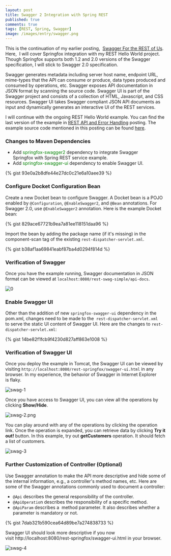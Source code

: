 ```yaml
---
layout: post
title: Swagger 2 Integration with Spring REST
published: true
comments: true
tags: [REST, Spring, Swagger]
image: /images/entry/swagger.png
---
```


This is the continuation of my earlier posting,  [Swagger For the REST of Us](https://indrabasak.github.io/swagger-for-the-rest-of-us/). Here,  I will cover Springfox integration with my REST Hello World project. Though Springfox supports both 1.2 and 2.0 versions of the Swagger specification, I will stick to Swagger 2.0 specification.

Swagger generates metadata including server host name, endpoint URL, mime-types that the API can consume or produce, data types produced and consumed by operations, etc. Swagger exposes API documentation in JSON format by scanning the source code. Swagger UI is part of the Swagger project and consists of a collection of HTML, Javascript, and CSS resources. Swagger UI takes Swagger compliant JSON API documents as input and dynamically generates an interactive UI of the REST services.

I will continue with the ongoing REST Hello World example. You can find the last version of the example in [REST API and Error Handling](https://indrabasak.github.io/rest-api-and-error-handling/) posting. The example source code mentioned in this posting can be found [here](https://github.com/indrabasak/rest-springfox).

### Changes to Maven Dependencies

*   Add <span style="color:#008000;">springfox-swagger2</span> dependency to integrate Swagger Springfox with Spring REST service example.
*   Add <span style="color:#008000;">springfox-swagger-ui</span> dependency to enable Swagger UI.

{% gist 93e0a2b8dfe44e27dc0c21e6a10aee39 %}

### Configure Docket Configuration Bean

Create a new Docket bean to configure Swagger. A Docket bean is a POJO enabled by `@Configuration`, `@EnableSwagger2`, 
and `@Bean` annotations. For Swagger 2.0, use `@EnableSwagger2` annotation. Here is the example Docket bean: 

{% gist 829ace67721b9ea7a81ee118151daa96 %} 

Import the bean by adding the package name (if it's missing) in the component-scan tag of the existing `rest-dispatcher-servlet.xml`. 

{% gist b38af1aa69841eabf87ba4d0294f814d %}

### Verification of Swagger

Once you have the example running, Swagger documentation in JSON format can be viewed at `localhost:8080/rest-swag-simple/api-docs`.

![0](https://indrabasak.files.wordpress.com/2016/04/0.png)

### Enable Swagger UI

Other than the addition of new `springfox-swagger-ui` dependency in the pom.xml, changes need to be made to the 
`rest-dispatcher-servlet.xml` to serve the static UI content of Swagger UI. Here are the changes to `rest-dispatcher-servlet.xml`: 

{% gist 14be82f1fcb9f4230d827aff863e1008 %}

### Verification of Swagger UI

Once you deploy the example in Tomcat, the Swagger UI can be viewed by visiting `http://localhost:8080/rest-springfox/swagger-ui.html` in any browser. In my experience, the behavior of Swagger in Internet Explorer is flaky.

![swag-1](https://indrabasak.files.wordpress.com/2016/04/swag-1.png) 

Once you have access to Swagger UI, you can view all the operations by clicking **Show/Hide**. 

![swag-2.png](https://indrabasak.files.wordpress.com/2016/04/swag-2.png) 

You can play around with any of the operations by clicking the operation link. Once the operation is expanded, you can retrieve data by clicking **Try it out!** button. In this example, try out **getCustomers** operation. It should fetch a list of customers.

![swag-3](https://indrabasak.files.wordpress.com/2016/04/swag-3.png)

### Further Customization of Controller (Optional)

Use Swagger annotation to make the API more descriptive and hide some of the internal information, e.g., a controller's method names, etc. Here are some of the Swagger annotations commonly used to document a controller:

*   `@Api` describes the general responsibility of the controller.
*   `@ApiOperatio`n describes the responsibility of a specific method.
*   `@ApiParam` describes a  method parameter. It also describes whether a parameter is mandatory or not.

{% gist 7dab321b590cea64d89be7a274838733 %}

Swagger UI should look more descriptive if you now visit http://localhost:8080/rest-springfox/swagger-ui.html in your browser. 

![swag-4](https://indrabasak.files.wordpress.com/2016/04/swag-4.png)